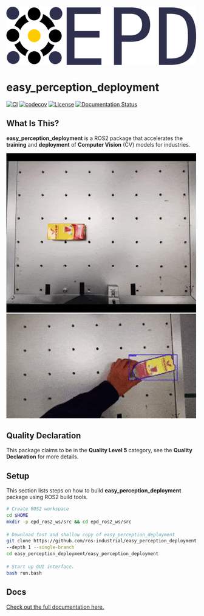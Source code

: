 
![](docs/img/epd_logo_long.png)

# **easy_perception_deployment**
[![CI](https://github.com/cardboardcode/easy_perception_deployment/actions/workflows/industrial_ci_action.yml/badge.svg)](https://github.com/cardboardcode/easy_perception_deployment/actions/workflows/industrial_ci_action.yml)
[![codecov](https://codecov.io/gh/cardboardcode/easy_perception_deployment/branch/master/graph/badge.svg)](https://codecov.io/gh/cardboardcode/easy_perception_deployment)
[![License](https://img.shields.io/badge/License-Apache%202.0-blue.svg)](https://opensource.org/licenses/Apache-2.0)
[![Documentation Status](https://readthedocs.org/projects/easy-perception-deployment/badge/?version=latest)](https://easy-perception-deployment.readthedocs.io/en/latest/?badge=latest)


## **What Is This?**

**easy_perception_deployment** is a ROS2 package that accelerates the **training** and **deployment** of **Computer Vision** (CV) models for industries.

<img src="docs/img/tc.gif" alt="drawing" width="500"/>
<img src="docs/img/dc.gif" alt="drawing" width="500"/>


## **Quality Declaration**

This package claims to be in the **Quality Level 5** category, see the **Quality Declaration** for more details.

## **Setup**

This section lists steps on how to build **easy_perception_deployment** package using ROS2 build tools.

``` bash
# Create ROS2 workspace
cd $HOME
mkdir -p epd_ros2_ws/src && cd epd_ros2_ws/src

# Download fast and shallow copy of easy_perception_deployment
git clone https://github.com/ros-industrial/easy_perception_deployment.git \
--depth 1 --single-branch
cd easy_perception_deployment/easy_perception_deployment

# Start up GUI interface.
bash run.bash
```

## **Docs**

[Check out the full documentation here.](https://easy-perception-deployment.readthedocs.io/en/latest/)
